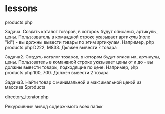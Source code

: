 # lessons
products.php

Задача. Создать каталог товаров, в котором будут описания, артикулы, цены.
Пользовватель в командной строке указывает артикулы(поле "id") - вы должны вывести товары по этим артикулам.
Например, php products.php D222, M833. Должен вывести 2 товара

Задача2. Создать каталог товаров, в котором будут описания, артикулы, цены.
Пользователь в командной строке указывает цены от и до - вы должны вывести товары, подходящие по цене.
Например, php products.php 100, 700. Должен вывести 2 товара

Задача3. Найти товар с минимальной и максимальной ценой из массива $products



directory_iterator.php

Рекурсивный вывод содержимого всех папок
